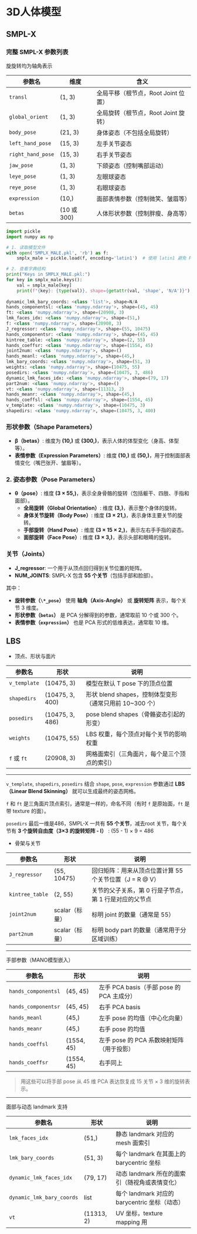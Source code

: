 # 3D人体模型

## SMPL-X

### 完整 SMPL-X 参数列表

旋旋转均为轴角表示

| 参数名            | 维度        | 含义                                |
| ----------------- | ----------- | ----------------------------------- |
| `transl`          | (1, 3)      | 全局平移（根节点，Root Joint 位置） |
| `global_orient`   | (1, 3)      | 全局旋转（根节点，Root Joint 旋转） |
| `body_pose`       | (21, 3)     | 身体姿态（不包括全局旋转）          |
| `left_hand_pose`  | (15, 3)     | 左手关节姿态                        |
| `right_hand_pose` | (15, 3)     | 右手关节姿态                        |
| `jaw_pose`        | (1, 3)      | 下颌姿态（控制嘴部运动）            |
| `leye_pose`       | (1, 3)      | 左眼球姿态                          |
| `reye_pose`       | (1, 3)      | 右眼球姿态                          |
| `expression`      | (10,)       | 面部表情参数（控制微笑、皱眉等）    |
| `betas`           | (10 或 300) | 人体形状参数（控制胖瘦、身高等）    |



```python
import pickle
import numpy as np

# 1. 读取模型文件
with open('SMPLX_MALE.pkl', 'rb') as f:
    smplx_male = pickle.load(f, encoding='latin1')  # 使用 latin1 避免 Python 2/3 不兼容

# 2. 查看字典结构
print("Keys in SMPLX_MALE.pkl:")
for key in smplx_male.keys():
    val = smplx_male[key]
    print(f"{key}: {type(val)}, shape={getattr(val, 'shape', 'N/A')}")
    
dynamic_lmk_bary_coords: <class 'list'>, shape=N/A
hands_componentsl: <class 'numpy.ndarray'>, shape=(45, 45)
ft: <class 'numpy.ndarray'>, shape=(20908, 3)
lmk_faces_idx: <class 'numpy.ndarray'>, shape=(51,)
f: <class 'numpy.ndarray'>, shape=(20908, 3)
J_regressor: <class 'numpy.ndarray'>, shape=(55, 10475)
hands_componentsr: <class 'numpy.ndarray'>, shape=(45, 45)
kintree_table: <class 'numpy.ndarray'>, shape=(2, 55)
hands_coeffsr: <class 'numpy.ndarray'>, shape=(1554, 45)
joint2num: <class 'numpy.ndarray'>, shape=()
hands_meanl: <class 'numpy.ndarray'>, shape=(45,)
lmk_bary_coords: <class 'numpy.ndarray'>, shape=(51, 3)
weights: <class 'numpy.ndarray'>, shape=(10475, 55)
posedirs: <class 'numpy.ndarray'>, shape=(10475, 3, 486)
dynamic_lmk_faces_idx: <class 'numpy.ndarray'>, shape=(79, 17)
part2num: <class 'numpy.ndarray'>, shape=()
vt: <class 'numpy.ndarray'>, shape=(11313, 2)
hands_meanr: <class 'numpy.ndarray'>, shape=(45,)
hands_coeffsl: <class 'numpy.ndarray'>, shape=(1554, 45)
v_template: <class 'numpy.ndarray'>, shape=(10475, 3)
shapedirs: <class 'numpy.ndarray'>, shape=(10475, 3, 400)


```



### 形状参数（Shape Parameters）

- **β（betas）**: 维度为 **(10,)** 或 **(300,)**，表示人体的体型变化（身高、体型等）。
- **表情参数（Expression Parameters）**: 维度 **(10,)** 或 **(50,)**，用于控制面部表情变化（嘴巴张开、皱眉等）。

### **2. 姿态参数（Pose Parameters）**

- **θ（pose）**: 维度 **(3 × 55,)**，表示全身骨骼的旋转（包括躯干、四肢、手指和面部）。
  - **全局旋转（Global Orientation）**: 维度 **(3,)**，表示整个身体的旋转。
  - **身体关节旋转（Body Pose）**: 维度 **(3 × 21,)**，表示身体主要关节的旋转。
  - **手部旋转（Hand Pose）**: 维度 **(3 × 15 × 2,)**，表示左右手手指的姿态。
  - **面部旋转（Face Pose）**: 维度 **(3 × 3,)**，表示头部和眼睛的旋转。

### 关节（Joints）

- **J_regressor**: 一个用于从顶点回归得到关节位置的矩阵。
- **NUM_JOINTS**: SMPL-X 包含 **55 个关节**（包括手部和脸部）。

其中：

- **旋转参数（`\*_pose`）** 使用 **轴角（Axis-Angle）** 或 **旋转矩阵** 表示，每个关节 3 维度。
- **形状参数（`betas`）** 是 PCA 分解得到的参数，通常取前 10 个或 300 个。
- **表情参数（`expression`）** 也是 PCA 形式的低维表达，通常取 10 维。

## LBS

- 顶点、形状与面片

| 参数名       | 形状            | 说明                                                    |
| ------------ | --------------- | ------------------------------------------------------- |
| `v_template` | (10475, 3)      | 模型在默认 T pose 下的顶点位置                          |
| `shapedirs`  | (10475, 3, 400) | 形状 blend shapes，控制体型变形（通常只用前 10~300 个） |
| `posedirs`   | (10475, 3, 486) | pose blend shapes（骨骼姿态引起的形变）                 |
| `weights`    | (10475, 55)     | LBS 权重，每个顶点对每个关节的影响权重                  |
| `f` 或 `ft`  | (20908, 3)      | 网格面索引（三角面片，每个是三个顶点的索引）            |

------

`v_template`, `shapedirs`, `posedirs` 结合 `shape`, `pose`, `expression` 参数通过 **LBS（Linear Blend Skinning）** 就可以生成最终的姿态网格。

`f` 和 `ft` 是三角面片顶点索引，通常是一样的，命名不同（有时 `f` 是原始面，`ft` 是带 texture 的面）。

`posedirs` 最后一维是486，SMPL-X 一共有 **55 个关节**，减去root 关节，每个关节有 **3 个旋转自由度（3×3 的旋转矩阵 - I）** : (55 - 1) × 9 = 486



- 骨架与关节

| 参数名          | 形状           | 说明                                                    |
| --------------- | -------------- | ------------------------------------------------------- |
| `J_regressor`   | (55, 10475)    | 回归矩阵：用来从顶点位置计算 55 个关节位置（J = R @ V） |
| `kintree_table` | (2, 55)        | 关节的父子关系，第 0 行是子节点，第 1 行是对应的父节点  |
| `joint2num`     | scalar（标量） | 标明 joint 的数量（通常是 55）                          |
| `part2num`      | scalar（标量） | 标明 body part 的数量（通常用于分区域训练）             |

------

手部参数（MANO模型嵌入）

| 参数名              | 形状       | 说明                                      |
| ------------------- | ---------- | ----------------------------------------- |
| `hands_componentsl` | (45, 45)   | 左手 PCA basis（手部 pose 的 PCA 主成分） |
| `hands_componentsr` | (45, 45)   | 右手 PCA basis                            |
| `hands_meanl`       | (45,)      | 左手 pose 的均值（中心化向量）            |
| `hands_meanr`       | (45,)      | 右手 pose 的均值                          |
| `hands_coeffsl`     | (1554, 45) | 左手 pose 的 PCA 系数映射矩阵（用于投影） |
| `hands_coeffsr`     | (1554, 45) | 右手同上                                  |

> 用这些可以将手部 pose 从 45 维 PCA 表达恢复成 15 关节 × 3 维的旋转表示。

------

面部与动态 landmark 支持

| 参数名                    | 形状       | 说明                                           |
| ------------------------- | ---------- | ---------------------------------------------- |
| `lmk_faces_idx`           | (51,)      | 静态 landmark 对应的 mesh 面索引               |
| `lmk_bary_coords`         | (51, 3)    | 每个 landmark 在其面上的 barycentric 坐标      |
| `dynamic_lmk_faces_idx`   | (79, 17)   | 动态 landmark 所在的面索引（随视角或表情变化） |
| `dynamic_lmk_bary_coords` | list       | 每个 landmark 对应的 barycentric 坐标（动态）  |
| `vt`                      | (11313, 2) | UV 坐标，texture mapping 用                    |